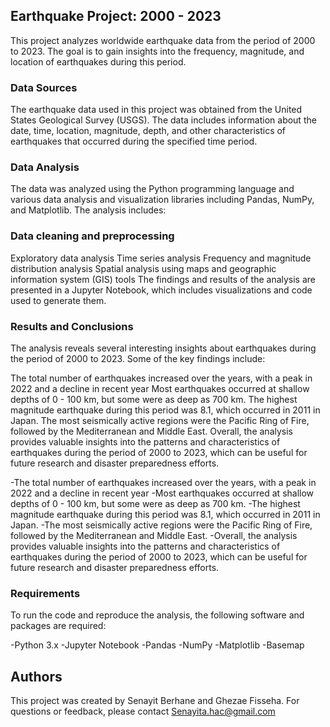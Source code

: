 ## Earthquake Project: 2000 - 2023
This project analyzes worldwide earthquake data from the period of 2000 to 2023. The goal is to gain insights into the frequency, magnitude, and location of earthquakes during this period.

### Data Sources
The earthquake data used in this project was obtained from the United States Geological Survey (USGS). The data includes information about the date, time, location, magnitude, depth, and other characteristics of earthquakes that occurred during the specified time period.

### Data Analysis
The data was analyzed using the Python programming language and various data analysis and visualization libraries including Pandas, NumPy, and Matplotlib. The analysis includes:

### Data cleaning and preprocessing
Exploratory data analysis
Time series analysis
Frequency and magnitude distribution analysis
Spatial analysis using maps and geographic information system (GIS) tools
The findings and results of the analysis are presented in a Jupyter Notebook, which includes visualizations and code used to generate them.

### Results and Conclusions
The analysis reveals several interesting insights about earthquakes during the period of 2000 to 2023. Some of the key findings include:


The total number of earthquakes increased over the years, with a peak in 2022 and a decline in recent year
Most earthquakes occurred at shallow depths of 0 - 100 km, but some were as deep as 700 km.
The highest magnitude earthquake during this period was 8.1, which occurred in 2011 in Japan.
The most seismically active regions were the Pacific Ring of Fire, followed by the Mediterranean and Middle East.
Overall, the analysis provides valuable insights into the patterns and characteristics of earthquakes during the period of 2000 to 2023, which can be useful for future research and disaster preparedness efforts.

-The total number of earthquakes increased over the years, with a peak in 2022 and a decline in recent year
-Most earthquakes occurred at shallow depths of 0 - 100 km, but some were as deep as 700 km.
-The highest magnitude earthquake during this period was 8.1, which occurred in 2011 in Japan.
-The most seismically active regions were the Pacific Ring of Fire, followed by the Mediterranean and Middle East.
-Overall, the analysis provides valuable insights into the patterns and characteristics of earthquakes during the period of 2000 to 2023, which can be useful for future research and disaster preparedness efforts.


### Requirements
To run the code and reproduce the analysis, the following software and packages are required:


-Python 3.x
-Jupyter Notebook
-Pandas
-NumPy
-Matplotlib
-Basemap



## Authors
This project was created by Senayit Berhane and Ghezae Fisseha. For questions or feedback, please contact Senayita.hac@gmail.com
